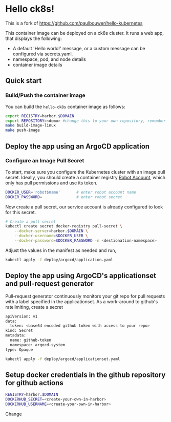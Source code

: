 # Hello ck8s!

This is a fork of https://github.com/paulbouwer/hello-kubernetes

This container image can be deployed on a ck8s cluster. It runs a web app, that displays the following:

- A default 'Hello world!' message, or a custom message can be configured via secrets.yaml.
- namespace, pod, and node details
- container image details

## Quick start

### Build/Push the container image

You can build the `hello-ck8s` container image as follows:

```bash
export REGISTRY=harbor.$DOMAIN
export REPOSITORY=<demo> #change this to your own repository, remember to match it in github actions so it updates the manifest correctly
make build-image-linux
make push-image
```

## Deploy the app using an ArgoCD application

### Configure an Image Pull Secret

To start, make sure you configure the Kubernetes cluster with an image pull secret. Ideally, you should create a container registry [Robot Account](https://goharbor.io/docs/2.2.0/working-with-projects/project-configuration/create-robot-accounts/), which only has pull permissions and use its token.

```bash
DOCKER_USER='robot$name'       # enter robot account name
DOCKER_PASSWORD=               # enter robot secret
```

Now create a pull secret, our service account is already configured to look for this secret.

```bash
# Create a pull secret
kubectl create secret docker-registry pull-secret \
    --docker-server=harbor.$DOMAIN \
    --docker-username=$DOCKER_USER \
    --docker-password=$DOCKER_PASSWORD -n <destionation-namespace>
```

Adjust the values in the manifest as needed and run,

```bash
kubectl apply -f deploy/argocd/application.yaml
```

## Deploy the app using ArgoCD's applicationset and pull-request generator

Pull-request generator continuously monitors your git repo for pull requests with a label specified in the applicationset. As a work-around to github's ratelimiting, create a secret

```bash
apiVersion: v1
data:
  token: <base64 encoded github token with access to your repo>
kind: Secret
metadata:
  name: github-token
  namespace: argocd-system
type: Opaque
```

```bash
kubectl apply -f deploy/argocd/applicationset.yaml
```

## Setup docker credentials in the github repository for github actions

```bash
REGISTRY=harbor.$DOMAIN
DOCKERHUB_SECRET=<create-your-own-in-harbor>
DOCKERHUB_USERNAME=<create-your-own-in-harbor>
```

Change